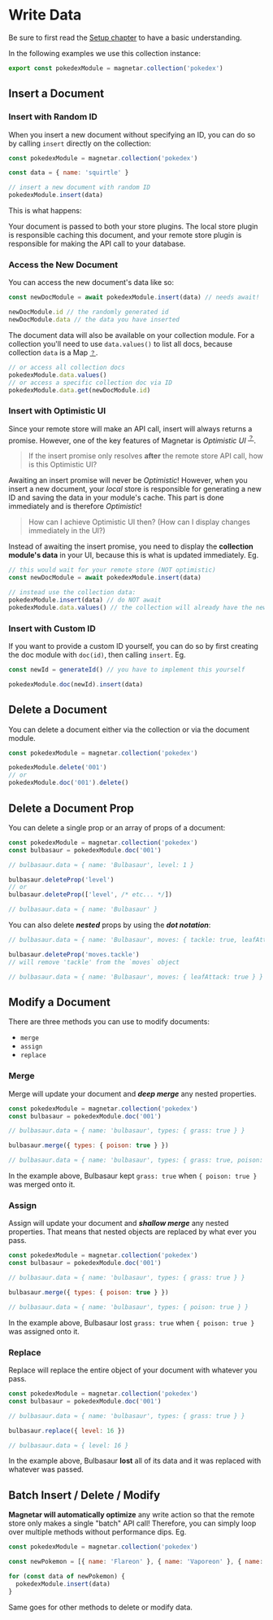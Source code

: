# Write Data

Be sure to first read the [Setup chapter](#) to have a basic understanding.

In the following examples we use this collection instance:

```javascript
export const pokedexModule = magnetar.collection('pokedex')
```

## Insert a Document

### Insert with Random ID

When you insert a new document without specifying an ID, you can do so by calling `insert` directly on the collection:

```javascript
const pokedexModule = magnetar.collection('pokedex')

const data = { name: 'squirtle' }

// insert a new document with random ID
pokedexModule.insert(data)
```

This is what happens:

Your document is passed to both your store plugins. The local store plugin is responsible caching this document, and your remote store plugin is responsible for making the API call to your database.

### Access the New Document

You can access the new document's data like so:

```js
const newDocModule = await pokedexModule.insert(data) // needs await!

newDocModule.id // the randomly generated id
newDocModule.data // the data you have inserted
```

The document data will also be available on your collection module.
For a collection you'll need to use `data.values()` to list all docs, because collection `data` is a Map <small>[？](https://developer.mozilla.org/en-US/docs/Web/JavaScript/Reference/Global_Objects/Map)</small>.

```js
// or access all collection docs
pokedexModule.data.values()
// or access a specific collection doc via ID
pokedexModule.data.get(newDocModule.id)
```

### Insert with Optimistic UI

Since your remote store will make an API call, insert will always returns a promise. However, one of the key features of Magnetar is _Optimistic UI_ <sup>[？](https://google.com/search?q=what+is+optimistic+ui)</sup>.

> If the insert promise only resolves **after** the remote store API call, how is this Optimistic UI?

Awaiting an insert promise will never be _Optimistic_! However, when you insert a new document, your _local_ store is responsible for generating a new ID and saving the data in your module's cache. This part is done immediately and is therefore _Optimistic_!

> How can I achieve Optimistic UI then? (How can I display changes immediately in the UI?)

Instead of awaiting the insert promise, you need to display the **collection module's data** in your UI, because this is what is updated immediately. Eg.

```js
// this would wait for your remote store (NOT optimistic)
const newDocModule = await pokedexModule.insert(data)

// instead use the collection data:
pokedexModule.insert(data) // do NOT await
pokedexModule.data.values() // the collection will already have the new doc here
```

### Insert with Custom ID

If you want to provide a custom ID yourself, you can do so by first creating the doc module with `doc(id)`, then calling `insert`. Eg.

```javascript
const newId = generateId() // you have to implement this yourself

pokedexModule.doc(newId).insert(data)
```

## Delete a Document

You can delete a document either via the collection or via the document module.

```javascript
const pokedexModule = magnetar.collection('pokedex')

pokedexModule.delete('001')
// or
pokedexModule.doc('001').delete()
```

## Delete a Document Prop

You can delete a single prop or an array of props of a document:

<!-- prettier-ignore-start -->
```javascript
const pokedexModule = magnetar.collection('pokedex')
const bulbasaur = pokedexModule.doc('001')

// bulbasaur.data ≈ { name: 'Bulbasaur', level: 1 }

bulbasaur.deleteProp('level')
// or
bulbasaur.deleteProp(['level', /* etc... */])

// bulbasaur.data ≈ { name: 'Bulbasaur' }
```
<!-- prettier-ignore-end -->

You can also delete _**nested**_ props by using the _**dot notation**_:

```javascript
// bulbasaur.data ≈ { name: 'Bulbasaur', moves: { tackle: true, leafAttack: true } }

bulbasaur.deleteProp('moves.tackle')
// will remove 'tackle' from the `moves` object

// bulbasaur.data ≈ { name: 'Bulbasaur', moves: { leafAttack: true } }
```

## Modify a Document

There are three methods you can use to modify documents:

- `merge`
- `assign`
- `replace`

### Merge

Merge will update your document and _**deep merge**_ any nested properties.

```javascript
const pokedexModule = magnetar.collection('pokedex')
const bulbasaur = pokedexModule.doc('001')

// bulbasaur.data ≈ { name: 'bulbasaur', types: { grass: true } }

bulbasaur.merge({ types: { poison: true } })

// bulbasaur.data ≈ { name: 'bulbasaur', types: { grass: true, poison: true } }
```

In the example above, Bulbasaur kept `grass: true` when `{ poison: true }` was merged onto it.

### Assign

Assign will update your document and _**shallow merge**_ any nested properties. That means that nested objects are replaced by what ever you pass.

```javascript
const pokedexModule = magnetar.collection('pokedex')
const bulbasaur = pokedexModule.doc('001')

// bulbasaur.data ≈ { name: 'bulbasaur', types: { grass: true } }

bulbasaur.merge({ types: { poison: true } })

// bulbasaur.data ≈ { name: 'bulbasaur', types: { poison: true } }
```

In the example above, Bulbasaur lost `grass: true` when `{ poison: true }` was assigned onto it.

### Replace

Replace will replace the entire object of your document with whatever you pass.

```javascript
const pokedexModule = magnetar.collection('pokedex')
const bulbasaur = pokedexModule.doc('001')

// bulbasaur.data ≈ { name: 'bulbasaur', types: { grass: true } }

bulbasaur.replace({ level: 16 })

// bulbasaur.data ≈ { level: 16 }
```

In the example above, Bulbasaur **lost** all of its data and it was replaced with whatever was passed.

## Batch Insert / Delete / Modify

**Magnetar will automatically optimize** any write action so that the remote store only makes a single "batch" API call! Therefore, you can simply loop over multiple methods without performance dips. Eg.

```javascript
const pokedexModule = magnetar.collection('pokedex')

const newPokemon = [{ name: 'Flareon' }, { name: 'Vaporeon' }, { name: 'Jolteon' }]

for (const data of newPokemon) {
  pokedexModule.insert(data)
}
```

Same goes for other methods to delete or modify data.

